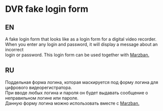 # DVR fake login form   
## EN   
A fake login form that looks like as a login form for a digital video recorder.    
When you enter any login and password, it will display a message about an incorrect    
login or password. This login form can be used together with [Marzban.](https://github.com/Gozargah/Marzban)
   
## RU
Поддельная форма логина, которая маскируется под форму логина для цифрового видеорегистратора.    
При вводе любых логина и пароля он будет выдавать сообщение о неправильном логине или пароле.    
Данную форму логина можно использовать вместе с [Marzban.](https://github.com/Gozargah/Marzban)
